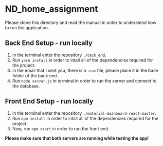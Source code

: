# ND_home_assignment

Please clone this directory and read the manual in order to understend how to run the application.

## Back End Setup - run locally

1. In the terminal enter the repository `./back_end`.
2. Run `yarn install` in order to intall all of the dependencies required for the project.
3. In the email that I sent you, there is a `.env` file, please place it in the base folder of the back end.
4. Run `node server.js` in terminal in order to run the server and connect to the database.

## Front End Setup - run locally

1. In the terminal enter the repository `./material-dashboard-react-master`.
2. Run `npm install` in order to intall all of the dependencies required for the project.
3. Now, run `npm start` in order to run the front end.

**Please make sure that both servers are running while testing the app!**
